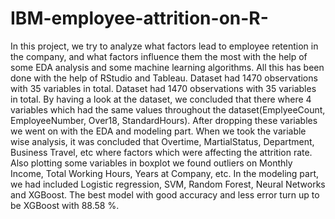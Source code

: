 # IBM-employee-attrition-on-R-
In this project, we try to analyze what factors lead to employee retention in the company, and what factors influence them the most with the help of some EDA analysis and some machine learning algorithms.
All this has been done with the help of RStudio and Tableau. Dataset had 1470 observations with 35 variables in total.
Dataset had 1470 observations with 35 variables in total. 
By having a look at the dataset, we concluded that there where 4 variables which had the same values throughout the dataset(EmplyeeCount, EmployeeNumber, Over18, StandardHours). 
After dropping these variables we went on with the EDA and modeling part. 
When we took the variable wise analysis, it was concluded that Overtime, MartialStatus, Department, Business Travel, etc where factors which were affecting the attrition rate. 
Also plotting some variables in boxplot we found outliers on Monthly Income, Total Working Hours, Years at Company, etc. 
In the modeling part, we had included Logistic regression, SVM, Random Forest, Neural Networks and XGBoost. 
The best model with good accuracy and less error turn up to be XGBoost with 88.58 %.
